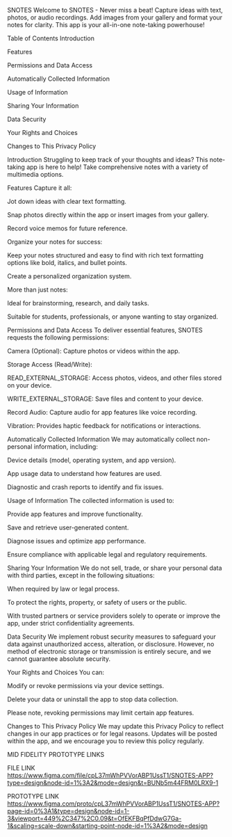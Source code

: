 SNOTES Welcome to SNOTES - Never miss a beat! Capture ideas with text, photos, or audio recordings. Add images from your gallery and format your notes for clarity. This app is your all-in-one note-taking powerhouse!

Table of Contents Introduction

Features

Permissions and Data Access

Automatically Collected Information

Usage of Information

Sharing Your Information

Data Security

Your Rights and Choices

Changes to This Privacy Policy

Introduction Struggling to keep track of your thoughts and ideas? This note-taking app is here to help! Take comprehensive notes with a variety of multimedia options.

Features Capture it all:

Jot down ideas with clear text formatting.

Snap photos directly within the app or insert images from your gallery.

Record voice memos for future reference.

Organize your notes for success:

Keep your notes structured and easy to find with rich text formatting options like bold, italics, and bullet points.

Create a personalized organization system.

More than just notes:

Ideal for brainstorming, research, and daily tasks.

Suitable for students, professionals, or anyone wanting to stay organized.

Permissions and Data Access To deliver essential features, SNOTES requests the following permissions:

Camera (Optional): Capture photos or videos within the app.

Storage Access (Read/Write):

READ_EXTERNAL_STORAGE: Access photos, videos, and other files stored on your device.

WRITE_EXTERNAL_STORAGE: Save files and content to your device.

Record Audio: Capture audio for app features like voice recording.

Vibration: Provides haptic feedback for notifications or interactions.

Automatically Collected Information We may automatically collect non-personal information, including:

Device details (model, operating system, and app version).

App usage data to understand how features are used.

Diagnostic and crash reports to identify and fix issues.

Usage of Information The collected information is used to:

Provide app features and improve functionality.

Save and retrieve user-generated content.

Diagnose issues and optimize app performance.

Ensure compliance with applicable legal and regulatory requirements.

Sharing Your Information We do not sell, trade, or share your personal data with third parties, except in the following situations:

When required by law or legal process.

To protect the rights, property, or safety of users or the public.

With trusted partners or service providers solely to operate or improve the app, under strict confidentiality agreements.

Data Security We implement robust security measures to safeguard your data against unauthorized access, alteration, or disclosure. However, no method of electronic storage or transmission is entirely secure, and we cannot guarantee absolute security.

Your Rights and Choices You can:

Modify or revoke permissions via your device settings.

Delete your data or uninstall the app to stop data collection.

Please note, revoking permissions may limit certain app features.

Changes to This Privacy Policy We may update this Privacy Policy to reflect changes in our app practices or for legal reasons. Updates will be posted within the app, and we encourage you to review this policy regularly.

MID FIDELITY PROTOTYPE LINKS

FILE LINK
https://www.figma.com/file/cpL37mWhPVVorABP1UssT1/SNOTES-APP?type=design&node-id=1%3A2&mode=design&t=BUNb5m44FRM0LRX9-1 

PROTOTYPE LINK
https://www.figma.com/proto/cpL37mWhPVVorABP1UssT1/SNOTES-APP?page-id=0%3A1&type=design&node-id=1-3&viewport=449%2C347%2C0.09&t=OfEKFBqPfDdwG7Ga-1&scaling=scale-down&starting-point-node-id=1%3A2&mode=design
